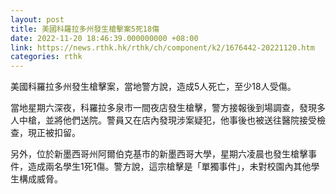 ```yaml
---
layout: post
title: 美國科羅拉多州發生槍擊案5死18傷
date: 2022-11-20 18:46:39.000000000 +08:00
link: https://news.rthk.hk/rthk/ch/component/k2/1676442-20221120.htm
categories: rthk
---
```


美國科羅拉多州發生槍擊案，當地警方說，造成5人死亡，至少18人受傷。

當地星期六深夜，科羅拉多泉市一間夜店發生槍擊，警方接報後到場調查，發現多人中槍，並將他們送院。警員又在店內發現涉案疑犯，他事後也被送往醫院接受檢查，現正被扣留。

另外，位於新墨西哥州阿爾伯克基市的新墨西哥大學，星期六凌晨也發生槍擊事件，造成兩名學生1死1傷。警方說，這宗槍擊是「單獨事件」，未對校園內其他學生構成威脅。
